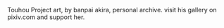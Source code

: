 Touhou Project art, by banpai akira, personal archive. visit his gallery on pixiv.com and support her.
